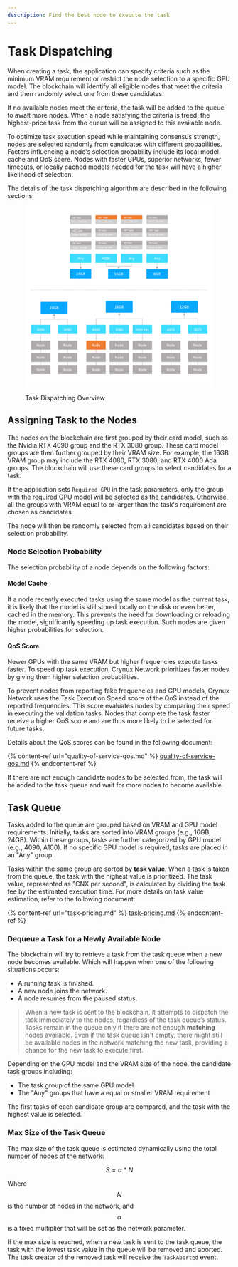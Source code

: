 ```yaml
---
description: Find the best node to execute the task
---
```


# Task Dispatching

When creating a task, the application can specify criteria such as the minimum VRAM requirement or restrict the node selection to a specific GPU model. The blockchain will identify all eligible nodes that meet the criteria and then randomly select one from these candidates.

If no available nodes meet the criteria, the task will be added to the queue to await more nodes. When a node satisfying the criteria is freed, the highest-price task from the queue will be assigned to this available node.

To optimize task execution speed while maintaining consensus strength, nodes are selected randomly from candidates with different probabilities. Factors influencing a node's selection probability include its local model cache and QoS score. Nodes with faster GPUs, superior networks, fewer timeouts, or locally cached models needed for the task will have a higher likelihood of selection.

The details of the task dispatching algorithm are described in the following sections.

<figure><img src="../.gitbook/assets/fd705dac6f56dab6fcc30062a56561d.png" alt=""><figcaption><p>Task Dispatching Overview</p></figcaption></figure>

## Assigning Task to the Nodes

The nodes on the blockchain are first grouped by their card model, such as the Nvidia RTX 4090 group and the RTX 3080 group. These card model groups are then further grouped by their VRAM size. For example, the 16GB VRAM group may include the RTX 4080, RTX 3080, and RTX 4000 Ada groups. The blockchain will use these card groups to select candidates for a task.

If the application sets `Required GPU` in the task parameters, only the group with the required GPU model will be selected as the candidates. Otherwise, all the groups with VRAM equal to or larger than the task's requirement are chosen as candidates.

The node will then be randomly selected from all candidates based on their selection probability.

### Node Selection Probability

The selection probability of a node depends on the following factors:

#### Model Cache

If a node recently executed tasks using the same model as the current task, it is likely that the model is still stored locally on the disk or even better, cached in the memory. This prevents the need for downloading or reloading the model, significantly speeding up task execution. Such nodes are given higher probabilities for selection.

#### QoS Score

Newer GPUs with the same VRAM but higher frequencies execute tasks faster. To speed up task execution, Crynux Network prioritizes faster nodes by giving them higher selection probabilities.

To prevent nodes from reporting fake frequencies and GPU models, Crynux Network uses the Task Execution Speed score of the QoS instead of the reported frequencies. This score evaluates nodes by comparing their speed in executing the validation tasks. Nodes that complete the task faster receive a higher QoS score and are thus more likely to be selected for future tasks.

Details about the QoS scores can be found in the following document:

{% content-ref url="quality-of-service-qos.md" %}
[quality-of-service-qos.md](quality-of-service-qos.md)
{% endcontent-ref %}

If there are not enough candidate nodes to be selected from, the task will be added to the task queue and wait for more nodes to become available.

## Task Queue

Tasks added to the queue are grouped based on VRAM and GPU model requirements. Initially, tasks are sorted into VRAM groups (e.g., 16GB, 24GB). Within these groups, tasks are further categorized by GPU model (e.g., 4090, A100). If no specific GPU model is required, tasks are placed in an "Any" group.

Tasks within the same group are sorted by **task value**. When a task is taken from the queue, the task with the highest value is prioritized. The task value, represented as "CNX per second", is calculated by dividing the task fee by the estimated execution time. For more details on task value estimation, refer to the following document:

{% content-ref url="task-pricing.md" %}
[task-pricing.md](task-pricing.md)
{% endcontent-ref %}

### Dequeue a Task for a Newly Available Node

The blockchain will try to retrieve a task from the task queue when a new node becomes available. Which will happen when one of the following situations occurs:

* A running task is finished.
* A new node joins the network.
* A node resumes from the paused status.

> When a new task is sent to the blockchain, it attempts to dispatch the task immediately to the nodes, regardless of the task queue’s status. Tasks remain in the queue only if there are not enough **matching** nodes available. Even if the task queue isn't empty, there might still be available nodes in the network matching the new task, providing a chance for the new task to execute first.

Depending on the GPU model and the VRAM size of the node, the candidate task groups including:

* The task group of the same GPU model
* The "Any" groups that have a equal or smaller VRAM requirement

The first tasks of each candidate group are compared, and the task with the highest value is selected.

### Max Size of the Task Queue

The max size of the task queue is estimated dynamically using the total number of nodes of the network:

$$
S = \alpha * N
$$

Where $$N$$ is the number of nodes in the network, and $$\alpha$$ is a fixed multiplier that will be set as the network parameter.

If the max size is reached, when a new task is sent to the task queue, the task with the lowest task value in the queue will be removed and aborted. The task creator of the removed task will receive the `TaskAborted` event.

